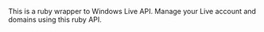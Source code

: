 This is a ruby wrapper to Windows Live API. Manage your Live account and domains using this ruby API.
